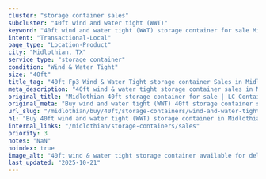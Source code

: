 ```yaml
---
cluster: "storage container sales"
subcluster: "40ft wind and water tight (WWT)"
keyword: "40ft wind and water tight (WWT) storage container for sale Midlothian, TX"
intent: "Transactional-Local"
page_type: "Location-Product"
city: "Midlothian, TX"
service_type: "storage container"
condition: "Wind & Water Tight"
size: "40ft"
title_tag: "40ft Fp3 Wind & Water Tight storage container Sales in Midlothian | LC Container"
meta_description: "40ft wind & water tight storage container sales in Midlothian. Fast delivery, competitive pricing. Serving storage containers area. Quote ID: TC1. Call (214) 524-4168 for your free quote today."
original_title: "Midlothian 40ft storage container for sale | LC Container"
original_meta: "Buy wind and water tight (WWT) 40ft storage container sale with local delivery in Midlothian, TX. LC Container — local Since 2003. Request a fast quote today."
url_slug: "/midlothian/buy/40ft/storage-containers/wind-and-water-tight-wwt"
h1: "Buy 40ft wind and water tight (WWT) storage container in Midlothian"
internal_links: "/midlothian/storage-containers/sales"
priority: 3
notes: "NaN"
noindex: true
image_alt: "40ft wind & water tight storage container available for delivery in Midlothian"
last_updated: "2025-10-21"
---
```


<!-- TODO: Add unique city/inventory copy, images, and internal links here. -->
